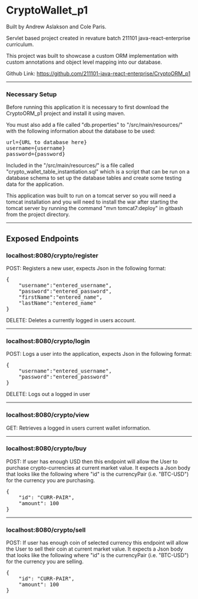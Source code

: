 # CryptoWallet_p1
Built by Andrew Aslakson and Cole Paris.

Servlet based project created in revature batch 211101 java-react-enterprise curriculum.

This project was built to showcase a custom ORM implementation with custom annotations and
object level mapping into our database.

Github Link: https://github.com/211101-java-react-enterprise/CryptoORM_p1

--------------------------------------------

### Necessary Setup

Before running this application it is necessary to first download the CryptoORM_p1 project and install it using maven.

You must also add a file called "db.properties" to "/src/main/resources/" with the following information about the database to be used:
<pre>
url={URL to database here}
username={username}
password={password}
</pre>

Included in the "/src/main/resources/" is a file called "crypto_wallet_table_instantiation.sql" which is a script that can be run on a database schema to set up the database tables and create some testing data for the application.

This application was built to run on a tomcat server so you will need a tomcat installation and you will need to install the war after starting the tomcat server by running the command "mvn tomcat7:deploy" in gitbash from the project directory.

--------------------------------------------

## Exposed Endpoints

### localhost:8080/crypto/register

POST: Registers a new user, expects Json in the following format:
<pre>
{
    "username":"entered_username",
    "password":"entered_password",
    "firstName":"entered_name",
    "lastName":"entered_name"
}
</pre>

DELETE: Deletes a currently logged in users account.

------------

### localhost:8080/crypto/login

POST: Logs a user into the application, expects Json in the following format:
<pre>
{
    "username":"entered_username",
    "password":"entered_password"
}
</pre>

DELETE: Logs out a logged in user

------------

### localhost:8080/crypto/view

GET: Retrieves a logged in users current wallet information.

------------

### localhost:8080/crypto/buy

POST: If user has enough USD then this endpoint will allow the User to purchase crypto-currencies at current market value. It expects a Json body that looks like the following where "id" is the currencyPair (i.e. "BTC-USD") for the currency you are purchasing.
<pre>
{
    "id": "CURR-PAIR",
    "amount": 100
}
</pre>

------------

### localhost:8080/crypto/sell

POST: If user has enough coin of selected currency this endpoint will allow the User to sell their coin at current market value. It expects a Json body that looks like the following where "id" is the currencyPair (i.e. "BTC-USD") for the currency you are selling.
<pre>
{
    "id": "CURR-PAIR",
    "amount": 100
}
</pre>
